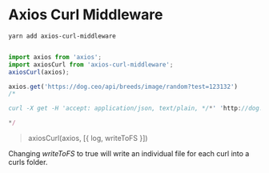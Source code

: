 # Axios Curl Middleware

```yarn add axios-curl-middleware```

```js 

import axios from 'axios';
import axiosCurl from 'axios-curl-middleware';
axiosCurl(axios);

axios.get('https://dog.ceo/api/breeds/image/random?test=123132')
/*

curl -X get -H 'accept: application/json, text/plain, */*' 'http://dog.ceo:80/api/breeds/image/random?test=123132'

*/

```


> axiosCurl(axios, [{ log, writeToFS }])

Changing *writeToFS* to true will write an individual file for each curl into a curls folder.
